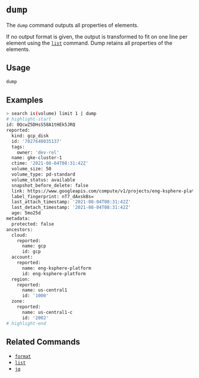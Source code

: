 # `dump`

The `dump` command outputs all properties of elements.

If no output format is given, the output is transformed to fit on one line per element using the [`list`](./list.md) command. Dump retains all properties of the elements.

## Usage

```bash
dump
```

## Examples

```bash
> search is(volume) limit 1 | dump
# highlight-start
​id: 0QcwZ5DHsS58A1tHEk5JRQ
​reported:
​​  kind: gcp_disk
​  id: '7027640035137'
​  tags:
​    owner: 'dev-rel'
​  name: gke-cluster-1
​  ctime: '2021-08-04T08:31:42Z'
​  volume_size: 50
​  volume_type: pd-standard
​  volume_status: available
​  snapshot_before_delete: false
​  link: https://www.googleapis.com/compute/v1/projects/eng-ksphere-platform/zones/us-central1-c/disks/gke-cluster-1
​  label_fingerprint: nT7_dAxskBs=
​  last_attach_timestamp: '2021-08-04T08:31:42Z'
​  last_detach_timestamp: '2021-08-04T08:31:42Z'
​  age: 5mo25d
​metadata:
​  protected: false
​ancestors:
​  cloud:
​    reported:
​      name: gcp
​      id: gcp
​  account:
​    reported:
​      name: eng-ksphere-platform
​      id: eng-ksphere-platform
​  region:
​    reported:
​      name: us-central1
​      id: '1000'
​  zone:
​    reported:
​      name: us-central1-c
​      id: '2002'
# highlight-end
```

## Related Commands

- [`format`](./format.md)
- [`list`](./list.md)
- [`jq`](../miscellaneous-commands/jq.md)
